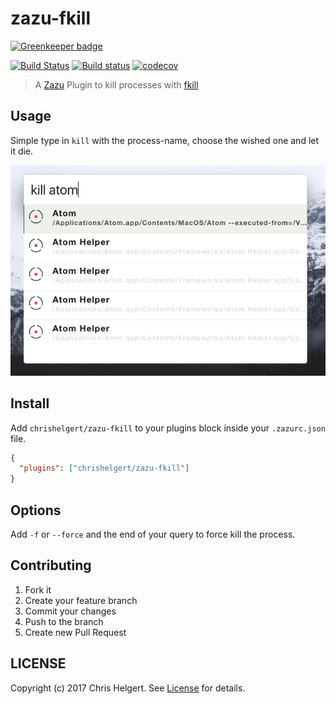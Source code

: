 # zazu-fkill

[![Greenkeeper badge](https://badges.greenkeeper.io/chrishelgert/zazu-fkill.svg)](https://greenkeeper.io/)

[![Build Status](https://travis-ci.org/chrishelgert/zazu-fkill.svg?branch=master)](https://travis-ci.org/chrishelgert/zazu-fkill)
[![Build status](https://ci.appveyor.com/api/projects/status/i50fi6ku8l9rotnq?svg=true)](https://ci.appveyor.com/project/chrishelgert/zazu-fkill)
[![codecov](https://codecov.io/gh/chrishelgert/zazu-fkill/branch/master/graph/badge.svg)](https://codecov.io/gh/chrishelgert/zazu-fkill)

> A [Zazu](https://github.com/tinytacoteam/zazu) Plugin to kill processes with [fkill](https://github.com/sindresorhus/fkill)

## Usage

Simple type in `kill` with the process-name, choose the wished one and let it die.

![screenshot](./screenshot.png)

## Install

Add `chrishelgert/zazu-fkill` to your plugins block inside your `.zazurc.json` file.

```json
{
  "plugins": ["chrishelgert/zazu-fkill"]
}
```

## Options

Add `-f` or `--force` and the end of your query to force kill the process.

## Contributing

1. Fork it
2. Create your feature branch
3. Commit your changes
4. Push to the branch
5. Create new Pull Request

## LICENSE

Copyright (c) 2017 Chris Helgert. See [License](./LICENSE) for details.
